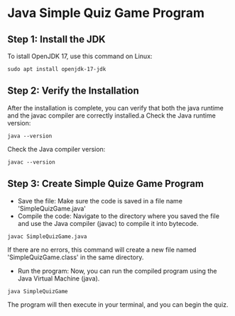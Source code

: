 # Java Simple Quiz Game Program

## Step 1: Install the JDK
To istall OpenJDK 17, use this command on Linux:

```
sudo apt install openjdk-17-jdk
```

## Step 2: Verify the Installation
After the installation is complete, you can verify that both the java runtime and the javac compiler are correctly installed.a
Check the Java runtime version:

```
java --version
```
Check the Java compiler version:

```
javac --version
```
## Step 3: Create Simple Quize Game Program
- Save the file: Make sure the code is saved in a file name 'SimpleQuizGame.java'
- Compile the code: Navigate to the directory where you saved the file and use the Java compiler (javac) to compile it into bytecode.

```
javac SimpleQuizGame.java
```
If there are no errors, this command will create a new file named 'SimpleQuizGame.class' in the same directory.

- Run the program: Now, you can run the compiled program using the Java Virtual Machine (java).

```
java SimpleQuizGame
```
The program will then execute in your terminal, and you can begin the quiz.

